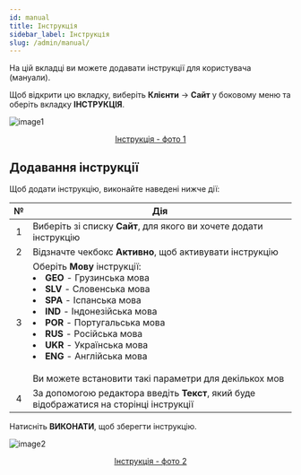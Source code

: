 ```yaml
---
id: manual
title: Інструкція
sidebar_label: Інструкція
slug: /admin/manual/
---
```


На цій вкладці ви можете додавати інструкції для користувача (мануали).

Щоб відкрити цю вкладку, виберіть **Клієнти** → **Сайт** у боковому меню та оберіть вкладку **ІНСТРУКЦІЯ**.

![image1](/img/ru/admin_site_manual/image1.png "Інструкція") <center><u>Інструкція - фото 1</u></center>

## Додавання інструкції

Щоб додати інструкцію, виконайте наведені нижче дії:

|  №  | Дія |
| :-: | --- |
| 1 | Виберіть зі списку **Сайт**, для якого ви хочете додати інструкцію |
| 2 | Відзначте чекбокс **Активно**, щоб активувати інструкцію |
| 3 | Оберіть **Мову** інструкції: <li>**GEO** - Грузинська мова</li><li>**SLV** - Словенська мова</li><li>**SPA** - Іспанська мова</li><li>**IND** - Індонезійська мова</li><li>**POR** - Португальська мова</li><li>**RUS** - Російська мова</li><li>**UKR** - Українська мова</li><li>**ENG** - Англійська мова</li> <br/> Ви можете встановити такі параметри для декількох мов |
| 4 | За допомогою редактора введіть **Текст**, який буде відображатися на сторінці інструкції |

Натисніть **ВИКОНАТИ**, щоб зберегти інструкцію.

![image2](/img/ru/admin_site_manual/image2.png "Інструкція") <center><u>Інструкція - фото 2</u></center>
